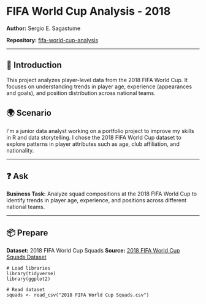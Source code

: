 # FIFA World Cup Analysis - 2018

**Author:** Sergio E. Sagastume 

**Repository:** [fifa-world-cup-analysis](https://github.com/ssagastume11/fifa-world-cup-analysis)

---

## 📌 Introduction
This project analyzes player-level data from the 2018 FIFA World Cup. It focuses on understanding trends in player age, experience (appearances and goals), and position distribution across national teams.

## 🌍 Scenario
I'm a junior data analyst working on a portfolio project to improve my skills in R and data storytelling. I chose the 2018 FIFA World Cup dataset to explore patterns in player attributes such as age, club affiliation, and nationality.

---

## ❓ Ask
**Business Task:** Analyze squad compositions at the 2018 FIFA World Cup to identify trends in player age, experience, and positions across different national teams.

---

## 📦 Prepare
**Dataset:** 2018 FIFA World Cup Squads
**Source:** [2018 FIFA World Cup Squads Dataset](https://www.kaggle.com/datasets/cclayford/2018-fifa-world-cup-squads)

```{r}
# Load libraries
library(tidyverse)
library(ggplot2)

# Read dataset
squads <- read_csv("2018 FIFA World Cup Squads.csv")

```

